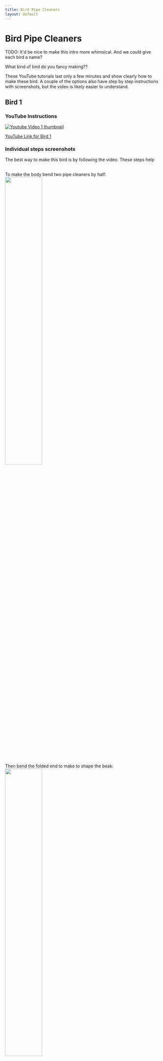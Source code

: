 ```yaml
---
title: Bird Pipe Cleaners
layout: default
---
```


# Bird Pipe Cleaners

TODO: It'd be nice to make this intro more whimsical. And we could give
      each bird a name?

What kind of bird do you fancy making??

These YouTube tutorials last only a few minutes and show clearly how to make
these bird. A couple of the options also have step by step instructions with
screenshots, but the video is likely easier to understand.

## Bird 1

### YouTube Instructions

[![Youtube Video 1 thumbnail](img/youtube1.jpg)](https://www.youtube.com/watch?v=y6a4ZD9lkQc)

[YouTube Link for Bird 1](https://www.youtube.com/watch?v=y6a4ZD9lkQc)

### Individual steps screenshots

The best way to make this bird is by following the video. These steps help

<br>
To make the body bend two pipe cleaners by half:

<img src="/microbit-bird-activity/img/youtube1/1.jpg" width="49%">

<br>
Then bend the folded end to make to shape the beak:

<img src="/microbit-bird-activity/img/youtube1/2.jpg" width="49%">

<br>
Grab two strands from the four available, and wrap them around the top of
the other two to form a head next to the beak:

<img src="/microbit-bird-activity/img/youtube1/3.jpg" width="49%">
<img src="/microbit-bird-activity/img/youtube1/4.jpg" width="49%">

<br>
Now grab a new pipe cleaner, and wrap it around the head to make it thicker:

<img src="/microbit-bird-activity/img/youtube1/5.jpg" width="49%">
<img src="/microbit-bird-activity/img/youtube1/6.jpg" width="49%">

<br>

Take one of the cotton balls and place it below the head to form the body by
wrapping a pipe cleaner around it:

<img src="/microbit-bird-activity/img/youtube1/7.jpg" width="49%">
<img src="/microbit-bird-activity/img/youtube1/8.jpg" width="49%">
<img src="/microbit-bird-activity/img/youtube1/9.jpg" width="49%">

<br>

To make the feet take a new pipe cleaner of a different colour,
fold it in half and bend the end in the shape shown by the screenshots:

<img src="/microbit-bird-activity/img/youtube1/10.jpg" width="49%">
<img src="/microbit-bird-activity/img/youtube1/11.jpg" width="49%">
<img src="/microbit-bird-activity/img/youtube1/11-5.png" width="49%">

<br>

Wrap the other end around the body of the bird:

<img src="/microbit-bird-activity/img/youtube1/12.jpg" width="49%">
<img src="/microbit-bird-activity/img/youtube1/13.jpg" width="49%">

<br>

To make the wings, bend a new pipe cleaner (remember can pick a different
colour) in half

<img src="/microbit-bird-activity/img/youtube1/14.jpg" width="49%">

<br>

Bend each half as shown here, and twist the middle to keep the shape in place:
<img src="/microbit-bird-activity/img/youtube1/14-0.png" width="49%">
<img src="/microbit-bird-activity/img/youtube1/15.jpg" width="49%">
<img src="/microbit-bird-activity/img/youtube1/16.jpg" width="49%">

<br>

Take another pipe cleaner and interlace it on the inside of the wings.
You'll need at least a couple per wing.

This step is easier to watch, this YouTube link starts at this point:
[https://youtu.be/y6a4ZD9lkQc?t=155](https://youtu.be/y6a4ZD9lkQc?t=155)

<img src="/microbit-bird-activity/img/youtube1/17.jpg" width="49%">
<img src="/microbit-bird-activity/img/youtube1/18.jpg" width="49%">
<img src="/microbit-bird-activity/img/youtube1/19.jpg" width="49%">

<br>

To attach the wings to the body, use another pipe cleaner and wrap it around
the neck of the bird and the wings connecting middle:

<img src="/microbit-bird-activity/img/youtube1/20.jpg" width="49%">
<img src="/microbit-bird-activity/img/youtube1/21.jpg" width="49%">
<img src="/microbit-bird-activity/img/youtube1/22.jpg" width="49%">

And we've got a bird!


## Bird 2

### YouTube Instructions

[![Youtube Video 2 thumbnail](img/youtube2.jpg)](https://www.youtube.com/watch?v=Q7O9CJpYKZA)

[YouTube Link for Bird 2](https://www.youtube.com/watch?v=Q7O9CJpYKZA)

This bird is much easier to make by following the video, so no steps with
screenshots are provided.

## Bird 3

### YouTube Instructions

[![Youtube Video 3 thumbnail](img/youtube3.jpg)](https://www.youtube.com/watch?v=FDVOGPHk06A)

[YouTube Link for Bird 3](https://www.youtube.com/watch?v=FDVOGPHk06A)


## Eagle

### YouTube Instructions

[![Youtube Video 4 thumbnail](img/youtube4.jpg)](https://www.youtube.com/watch?v=-4h4fns9pOA)

[YouTube Link for Eagle](https://www.youtube.com/watch?v=-4h4fns9pOA)

